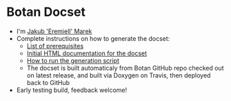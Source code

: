 Botan Docset
=======================

* I'm [Jakub 'Eremiell' Marek](https://twitter.com/Eremiell)
* Complete instructions on how to generate the docset:
  * [List of prerequisites](https://github.com/Eremiell/doxydash/blob/Botan/Brewfile)
  * [Initial HTML documentation for the docset](https://github.com/randombit/botan/tree/2.8.0)
  * [How to run the generation script](https://github.com/Eremiell/doxydash/blob/Botan/.travis.yml)
  * The docset is built automaticaly from Botan GitHub repo checked out on latest release, and built via Doxygen on Travis, then deployed back to GitHub
* Early testing build, feedback welcome!